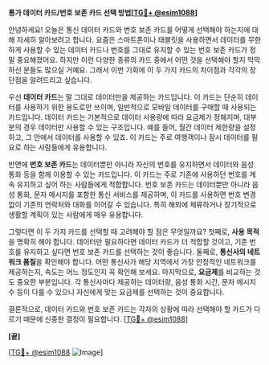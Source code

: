 **통가 데이터 카드/번호 보존 카드 선택 방법[[TG💪+ @esim1088](https://t.me/s/esim1088)]**

안녕하세요! 오늘은 통신 데이터 카드와 번호 보존 카드를 어떻게 선택해야 하는지에 대해 자세히 알아보려고 합니다. 요즘은 스마트폰이나 태블릿을 사용하면서 데이터를 무한하게 사용할 수 있는 데이터 카드나 번호를 그대로 유지할 수 있는 번호 보존 카드가 정말 중요해졌어요. 하지만 이런 다양한 종류의 카드 중에서 어떤 것을 선택해야 할지 막막하신 분들도 많으실 거예요. 그래서 이번 기회에 이 두 가지 카드의 차이점과 각각의 장단점을 알려드리고 싶습니다.

우선 **데이터 카드**는 말 그대로 데이터만을 제공하는 카드입니다. 이 카드는 단순히 데이터를 사용하기 위한 용도로만 쓰이며, 일반적으로 모바일 데이터를 구매할 때 사용되는 카드입니다. 데이터 카드는 기본적으로 데이터 사용량에 따라 요금제가 정해지며, 대부분의 경우 데이터만 사용할 수 있는 구조입니다. 예를 들어, 월간 데이터 제한량을 설정하고, 그 안에서 데이터를 사용할 수 있죠. 이 카드는 주로 여행객이나 잠시 데이터를 필요로 하는 사람들에게 유용합니다. 

반면에 **번호 보존 카드**는 데이터뿐만 아니라 자신의 번호를 유지하면서 데이터와 음성 통화 등을 함께 이용할 수 있는 카드입니다. 이 카드는 주로 기존에 사용하던 번호를 계속 유지하고 싶어 하는 사람들에게 적합합니다. 번호 보존 카드는 데이터뿐만 아니라 음성 통화, 문자 메시지를 포함한 통신 서비스를 제공하며, 이 카드를 사용하면 번호 변경 없이 기존의 연락처와 대화를 이어갈 수 있습니다. 특히 해외에 체류하거나 장기적으로 생활할 계획이 있는 사람에게 매우 유용합니다.

그렇다면 이 두 가지 카드를 선택할 때 고려해야 할 점은 무엇일까요? 첫째로, **사용 목적**을 명확히 해야 합니다. 데이터만 필요하다면 데이터 카드가 더 적합할 것이고, 기존 번호를 유지하고 싶다면 번호 보존 카드를 선택하는 것이 좋습니다. 둘째로, **통신사의 네트워크 품질**을 확인해야 합니다. 어떤 통신사가 해당 지역에서 가장 안정적인 네트워크를 제공하는지, 속도는 어느 정도인지 꼭 확인해 보세요. 마지막으로, **요금제**를 비교하는 것도 중요한 부분입니다. 각 통신사마다 제공하는 데이터량, 음성 통화 시간, 문자 메시지 수 등이 다를 수 있으니 자신에게 맞는 요금제를 선택하는 것이 중요합니다.

결론적으로, 데이터 카드와 번호 보존 카드는 각자의 상황에 따라 선택해야 할 카드가 다르기 때문에 신중한 결정이 필요합니다. [[TG💪+ @esim1088](https://t.me/s/esim1088)]

**[끝]**

[[TG💪+ @esim1088](https://t.me/s/esim1088) ![Image](https://i.postimg.cc/Y0z9fWf4/image.png)]